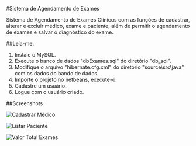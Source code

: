 #Sistema de Agendamento de Exames

Sistema de Agendamento de Exames Clínicos com as funções de cadastrar, alterar e excluir médico, exame e paciente, além de permitir o agendamento de exames e salvar o diagnóstico do exame.

##Leia-me:
1. Instale o MySQL.
2. Execute o banco de dados "dbExames.sql" do diretório "db_sql".
3. Modifique o arquivo "hibernate.cfg.xml" do diretório "source\src\java" com os dados do bando de dados.
4. Importe o projeto no netbeans, execute-o.
5. Cadastre um usuário.
6. Logue com o usuário criado.

##Screenshots

![Cadastrar Médico](https://raw.github.com/ArthurAssuncao/AgendaExames/master/screenshots/tela_medico_cadastrar.png)

![Listar Paciente](https://raw.github.com/ArthurAssuncao/AgendaExames/master/screenshots/tela_paciente_listar.png)

![Valor Total Exames](https://raw.github.com/ArthurAssuncao/AgendaExames/master/screenshots/tela_valor_total_exames.png)
